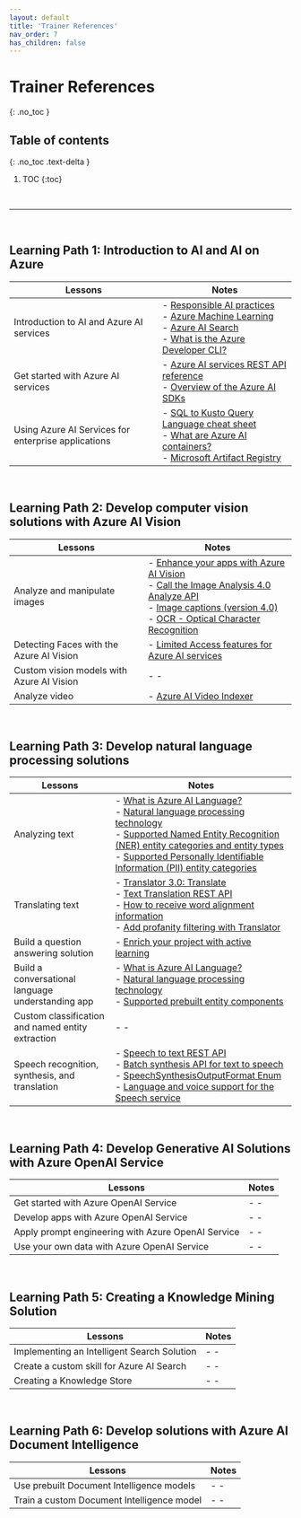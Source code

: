 ```yaml
---
layout: default
title: 'Trainer References'
nav_order: 7
has_children: false
---
```


# Trainer References
{: .no_toc }


## Table of contents
{: .no_toc .text-delta }

1. TOC
{:toc}

<br/>

---

<br/>

## Learning Path 1: Introduction to AI and AI on Azure


| Lessons | Notes |
| --- | --- |
| Introduction to AI and Azure AI services            | - [Responsible AI practices](https://www.microsoft.com/ai/responsible-ai) <br> - [Azure Machine Learning](https://azure.microsoft.com/en-us/products/machine-learning/) <br> - [Azure AI Search](https://azure.microsoft.com/en-us/products/ai-services/ai-search/) <br> - [What is the Azure Developer CLI?](https://learn.microsoft.com/en-us/azure/developer/azure-developer-cli/overview) |
| Get started with Azure AI services                  | - [Azure AI services REST API reference](https://learn.microsoft.com/en-us/azure/ai-services/reference/rest-api-resources) <br>- [Overview of the Azure AI SDKs](https://learn.microsoft.com/en-us/azure/ai-studio/how-to/develop/sdk-overview) | 
| Using Azure AI Services for enterprise applications | - [SQL to Kusto Query Language cheat sheet](https://learn.microsoft.com/en-us/kusto/query/sql-cheat-sheet?view=microsoft-fabric) <br> - [What are Azure AI containers?](https://learn.microsoft.com/en-us/azure/ai-services/cognitive-services-container-support) <br> - [Microsoft Artifact Registry](https://mcr.microsoft.com/en-us/) |



<br/>

## Learning Path 2: Develop computer vision solutions with Azure AI Vision

| Lessons | Notes |
| --- | --- |
| Analyze and manipulate images             | - [Enhance your apps with Azure AI Vision](https://azure.microsoft.com/en-us/products/ai-services/ai-vision) <br> - [Call the Image Analysis 4.0 Analyze API](https://learn.microsoft.com/en-us/azure/ai-services/computer-vision/how-to/call-analyze-image-40) <br> - [Image captions (version 4.0)](https://learn.microsoft.com/en-us/azure/ai-services/computer-vision/quickstarts-sdk/image-analysis-client-library-40) <br> - [OCR - Optical Character Recognition](https://learn.microsoft.com/en-us/azure/ai-services/computer-vision/overview-ocr) | 
| Detecting Faces with the Azure AI Vision  | - [Limited Access features for Azure AI services](https://learn.microsoft.com/en-us/azure/ai-services/cognitive-services-limited-access) |
| Custom vision models with Azure AI Vision | - - |
| Analyze video                             | - [Azure AI Video Indexer](https://vi.microsoft.com/en-US) |



<br/>

## Learning Path 3: Develop natural language processing solutions


| Lessons | Notes |
| --- | --- |
| Analyzing text                                    | - [What is Azure AI Language?](https://learn.microsoft.com/en-us/azure/ai-services/language-service/overview) <br> - [Natural language processing technology](https://learn.microsoft.com/en-us/azure/architecture/data-guide/technology-choices/natural-language-processing) <br> -  [Supported Named Entity Recognition (NER) entity categories and entity types](https://learn.microsoft.com/en-us/azure/ai-services/language-service/named-entity-recognition/concepts/named-entity-categories) <br> - [Supported Personally Identifiable Information (PII) entity categories](https://learn.microsoft.com/en-us/azure/ai-services/language-service/personally-identifiable-information/concepts/entity-categories)  |
| Translating text                                  | - [Translator 3.0: Translate](https://learn.microsoft.com/azure/ai-services/translator/reference/v3-0-translate#request-parameters) <br> - [Text Translation REST API](https://learn.microsoft.com/en-us/azure/ai-services/translator/reference/rest-api-guide) <br> - [How to receive word alignment information](https://learn.microsoft.com/azure/ai-services/translator/word-alignment) <br> - [Add profanity filtering with Translator](https://learn.microsoft.com/azure/ai-services/translator/profanity-filtering) |
| Build a question answering solution               | - [Enrich your project with active learning](https://learn.microsoft.com/en-us/azure/ai-services/language-service/question-answering/tutorials/active-learning) |
| Build a conversational language understanding app | - [What is Azure AI Language?](https://learn.microsoft.com/en-us/azure/ai-services/language-service/overview) <br> - [Natural language processing technology](https://learn.microsoft.com/en-us/azure/architecture/data-guide/technology-choices/natural-language-processing) <br> - [Supported prebuilt entity components](https://learn.microsoft.com/en-us/azure/ai-services/language-service/conversational-language-understanding/prebuilt-component-reference)  |
| Custom classification and named entity extraction | - - |
| Speech recognition, synthesis, and translation    | - [Speech to text REST API](https://learn.microsoft.com/en-us/azure/ai-services/speech-service/rest-speech-to-text) <br> - [Batch synthesis API for text to speech](https://learn.microsoft.com/en-us/azure/ai-services/speech-service/batch-synthesis) <br> - [SpeechSynthesisOutputFormat Enum](https://learn.microsoft.com/en-us/dotnet/api/microsoft.cognitiveservices.speech.speechsynthesisoutputformat) <br> - [Language and voice support for the Speech service](https://learn.microsoft.com/en-us/azure/ai-services/speech-service/language-support) |



<br/>


## Learning Path 4: Develop Generative AI Solutions with Azure OpenAI Service


| Lessons | Notes |
| --- | --- |
| Get started with Azure OpenAI Service                  | - - |
| Develop apps with Azure OpenAI Service                 | - - |
| Apply prompt engineering with Azure OpenAI Service     | - - |
| Use your own data with Azure OpenAI Service            | - - |




<br/>

## Learning Path 5: Creating a Knowledge Mining Solution


| Lessons | Notes |
| --- | --- |
| Implementing an Intelligent Search Solution   | - - |
| Create a custom skill for Azure AI Search     | - - |
| Creating a Knowledge Store                    | - - |




<br/>

## Learning Path 6: Develop solutions with Azure AI Document Intelligence

| Lessons | Notes |
| --- | --- |
| Use prebuilt Document Intelligence models     | - - |
| Train a custom Document Intelligence model    | - - |




<br/>
